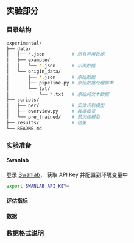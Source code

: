 ## 实验部分

### 目录结构

```bash
experimental/
├── data/               
│   ├── *.json          # 所有可用数据
│   ├── example/  
│   │   └── *.json      # 示例数据
│   └── origin_data/
│       ├── *.json      # 原始数据
│       ├── pipeline.py # 原始数据处理脚本
│       └── txt/
│           └── *.txt   # 原始纯文本数据
├── scripts/
│   ├── ner/            # 实体识别模型
│   ├── overview.py     # 数据概览
│   └── pre_trained/    # 预训练模型
├── results/            # 结果
└── README.md

```

### 实验准备

#### Swanlab

登录 [Swanlab](https://swanlab.cn)， 获取 API Key 并配置到环境变量中
```bash
export SWANLAB_API_KEY=
```

#### 评估指标

#### 数据

### 数据格式说明

